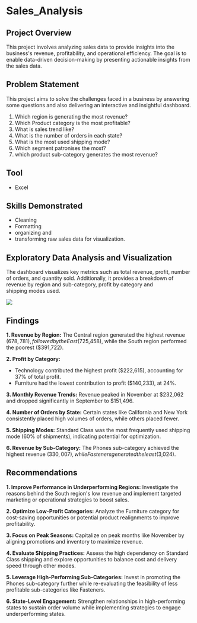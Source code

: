 # Sales_Analysis

## Project Overview
This project involves analyzing sales data to provide insights into the business's revenue, profitability, and operational efficiency. The goal is to enable data-driven decision-making by presenting actionable insights from the sales data.

## Problem Statement
This project aims to solve the challenges faced in a business by  answering some questions and also delivering an interactive and insightful dashboard.
1. Which region is generating the most revenue?		
2. Which Product category is the most profitable?		
3. What is sales trend like?		
4. What is the number of orders in each state?		
5. What is the most used shipping mode?		
6. Which segment patronises the most?	
7. which product sub-category generates the most revenue?

## Tool
- Excel

## Skills Demonstrated
- Cleaning
- Formatting
- organizing and
- transforming raw sales data for visualization.

## Exploratory Data Analysis and Visualization
The dashboard visualizes key metrics such as total revenue, profit, number of orders, and quantity sold. Additionally, it provides a breakdown of revenue by region and sub-category, profit by category and shipping modes used.

![](images/sales_analysis.png)

## Findings
**1. Revenue by Region:**
The Central region generated the highest revenue ($678,781), followed by the East ($725,458), while the South region performed the poorest ($391,722).

**2. Profit by Category:**
- Technology contributed the highest profit ($222,615), accounting for 37% of total profit.
- Furniture had the lowest contribution to profit ($140,233), at 24%.
  
**3. Monthly Revenue Trends:**
Revenue peaked in November at $232,062 and dropped significantly in September to $151,496.

**4. Number of Orders by State:**
Certain states like California and New York consistently placed high volumes of orders, while others placed fewer.

**5. Shipping Modes:**
Standard Class was the most frequently used shipping mode (60% of shipments), indicating potential for optimization.

**6. Revenue by Sub-Category:**
The Phones sub-category achieved the highest revenue ($330,007), while Fasteners generated the least ($3,024).

## Recommendations
**1. Improve Performance in Underperforming Regions:**
Investigate the reasons behind the South region's low revenue and implement targeted marketing or operational strategies to boost sales.

**2. Optimize Low-Profit Categories:**
Analyze the Furniture category for cost-saving opportunities or potential product realignments to improve profitability.

**3. Focus on Peak Seasons:**
Capitalize on peak months like November by aligning promotions and inventory to maximize revenue.

**4. Evaluate Shipping Practices:**
Assess the high dependency on Standard Class shipping and explore opportunities to balance cost and delivery speed through other modes.

**5. Leverage High-Performing Sub-Categories:**
Invest in promoting the Phones sub-category further while re-evaluating the feasibility of less profitable sub-categories like Fasteners.

**6. State-Level Engagement:**
Strengthen relationships in high-performing states to sustain order volume while implementing strategies to engage underperforming states.
